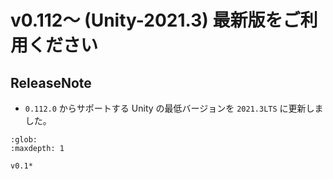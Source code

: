 # v0.112～ (Unity-2021.3) 最新版をご利用ください

## ReleaseNote

* `0.112.0` からサポートする Unity の最低バージョンを `2021.3LTS` に更新しました。

```{toctree}
:glob:
:maxdepth: 1
 
v0.1*
```
